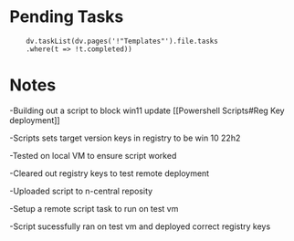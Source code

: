 
# Pending Tasks
```dataviewjs
	dv.taskList(dv.pages('!"Templates"').file.tasks
	.where(t => !t.completed))
```

# Notes

-Building out a script to block win11 update [[Powershell Scripts#Reg Key deployment]] 

-Scripts sets target version keys in registry to be win 10 22h2

-Tested on local VM to ensure script worked

-Cleared out registry keys to test remote deployment

-Uploaded script to n-central reposity

-Setup a remote script task to run on test vm

-Script sucessfully ran on test vm and deployed correct registry keys